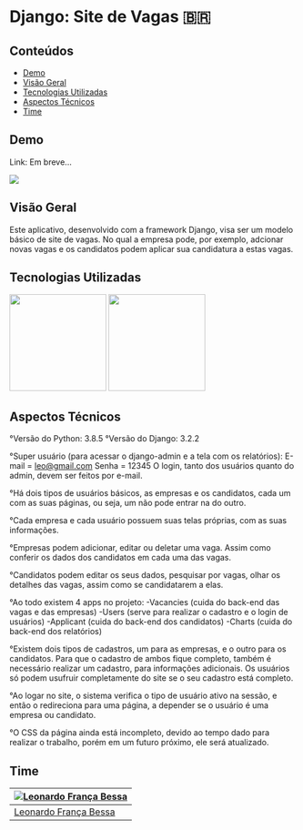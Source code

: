 # Django: Site de Vagas :brazil: 

## Conteúdos
  * [Demo](#demo)
  * [Visão Geral](#visão-geral)
  * [Tecnologias Utilizadas](#tecnologias-utilizadas)
  * [Aspectos Técnicos](#aspectos-técnicos)
  * [Time](#time)

## Demo
Link: Em breve...

![](https://i.imgur.com/TqjkWiN.png)

## Visão Geral
Este aplicativo, desenvolvido com a framework Django, visa ser um modelo básico de site de vagas. No qual a empresa pode, por exemplo, adcionar novas vagas e os candidatos podem aplicar sua candidatura a estas vagas.


## Tecnologias Utilizadas
[<img target="_blank" src="https://cdn.iconscout.com/icon/free/png-512/django-2-282855.png" width=170>](https://www.djangoproject.com/)
[<img target="_blank" src="https://forthebadge.com/images/badges/made-with-python.svg" width=170>](https://www.python.org/)


## Aspectos Técnicos
°Versão do Python: 3.8.5
°Versão do Django: 3.2.2

°Super usuário (para acessar o django-admin e a tela com os relatórios):
E-mail = leo@gmail.com
Senha = 12345
O login, tanto dos usuários quanto do admin, devem ser feitos por e-mail.


°Há dois tipos de usuários básicos, as empresas e os candidatos, cada um com as suas páginas, ou seja, um não pode entrar na do outro.


°Cada empresa e cada usuário possuem suas telas próprias, com as suas informações.


°Empresas podem adicionar, editar ou deletar uma vaga. Assim como conferir os dados dos candidatos em cada uma das vagas.


°Candidatos podem editar os seus dados, pesquisar por vagas, olhar os detalhes das vagas, assim como se candidatarem a elas.


°Ao todo existem 4 apps no projeto:
-Vacancies (cuida do back-end das vagas e das empresas)
-Users (serve para realizar o cadastro e o login de usuários)
-Applicant (cuida do back-end dos candidatos)
-Charts (cuida do back-end dos relatórios)


°Existem dois tipos de cadastros, um para as empresas, e o outro para os candidatos. Para que o cadastro de ambos fique completo, também é necessário realizar um cadastro, para informações adicionais. Os usuários só podem usufruir completamente do site se o seu cadastro está completo.


°Ao logar no site, o sistema verifica o tipo de usuário ativo na sessão, e então o redireciona para uma página, a depender se o  usuário é uma empresa ou candidato.


°O CSS da página ainda está incompleto, devido ao tempo dado para realizar o trabalho, porém em um futuro próximo, ele será atualizado. 


## Time
[![Leonardo França Bessa](https://avatars2.githubusercontent.com/u/22757584?s=460&u=34b2e3fde44b13d47ce00e372cf66db078a8e300&v=4)](https://www.linkedin.com/in/leonardo-fran%C3%A7a-2246641a3/) |
-|
[Leonardo França Bessa](https://www.linkedin.com/in/leonardo-fran%C3%A7a-2246641a3/) |)
